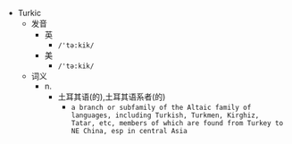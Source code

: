 - Turkic
  - 发音
    - 英
      - `/'tə:kik/`
    - 美
      - `/'tə:kik/`
  - 词义
    - n.
      - 土耳其语(的),土耳其语系者(的)
        - `a branch or subfamily of the Altaic family of languages, including Turkish, Turkmen, Kirghiz, Tatar, etc, members of which are found from Turkey to NE China, esp in central Asia `
